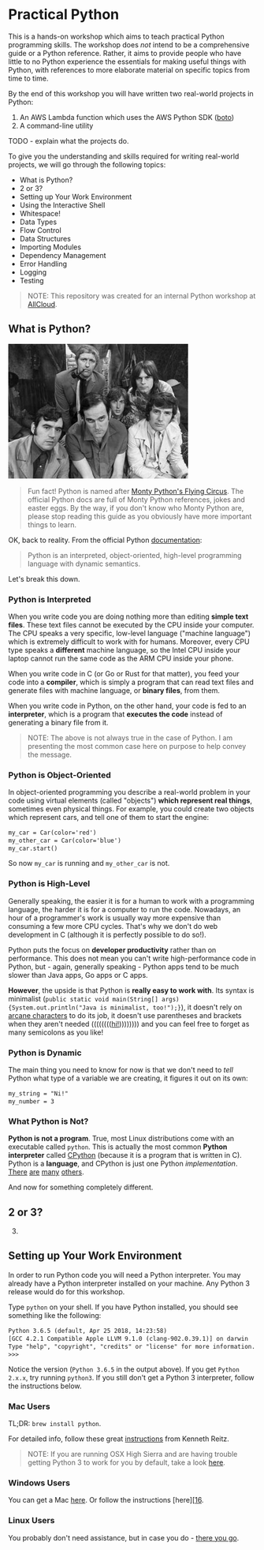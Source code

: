 # Practical Python

This is a hands-on workshop which aims to teach practical Python programming skills. The workshop
does *not* intend to be a comprehensive guide or a Python reference. Rather, it aims to provide
people who have little to no Python experience the essentials for making useful things with Python,
with references to more elaborate material on specific topics from time to time.

By the end of this workshop you will have written two real-world projects in Python:

1. An AWS Lambda function which uses the AWS Python SDK ([boto][1])
1. A command-line utility

TODO - explain what the projects do.

To give you the understanding and skills required for writing real-world projects, we will go
through the following topics:

- What is Python?
- 2 or 3?
- Setting up Your Work Environment
- Using the Interactive Shell
- Whitespace!
- Data Types
- Flow Control
- Data Structures
- Importing Modules
- Dependency Management
- Error Handling
- Logging
- Testing

>NOTE: This repository was created for an internal Python workshop at [AllCloud][2].

## What is Python?

![monty python](images/monty_python.jpg)

>Fun fact! Python is named after [Monty Python's Flying Circus][4]. The official Python docs are
>full of Monty Python references, jokes and easter eggs. By the way, if you don't know who Monty
>Python are, please stop reading this guide as you obviously have more important things to learn.

OK, back to reality. From the official Python [documentation][3]:

>Python is an interpreted, object-oriented, high-level programming language with dynamic semantics.

Let's break this down.

### Python is Interpreted

When you write code you are doing nothing more than editing **simple text files**. These text files
cannot be executed by the CPU inside your computer. The CPU speaks a very specific, low-level
language ("machine language") which is extremely difficult to work with for humans. Moreover, every
CPU type speaks a **different** machine language, so the Intel CPU inside your laptop cannot run
the same code as the ARM CPU inside your phone.

When you write code in C (or Go or Rust for that matter), you feed your code into a **compiler**,
which is simply a program that can read text files and generate files with machine language, or
**binary files**, from them.

When you write code in Python, on the other hand, your code is fed to an **interpreter**, which is
a program that **executes the code** instead of generating a binary file from it.

>NOTE: The above is not always true in the case of Python. I am presenting the most common case
>here on purpose to help convey the message.

### Python is Object-Oriented

In object-oriented programming you describe a real-world problem in your code using virtual
elements (called "objects") **which represent real things**, sometimes even physical things. For
example, you could create two objects which represent cars, and tell one of them to start the
engine:

    my_car = Car(color='red')
    my_other_car = Car(color='blue')
    my_car.start()

So now `my_car` is running and `my_other_car` is not.

### Python is High-Level

Generally speaking, the easier it is for a human to work with a programming language, the harder it
is for a computer to run the code. Nowadays, an hour of a programmer's work is usually way more
expensive than consuming a few more CPU cycles. That's why we don't do web development in C
(although it is perfectly possible to do so!).

Python puts the focus on **developer productivity** rather than on performance. This does not mean
you can't write high-performance code in Python, but -  again, generally speaking - Python apps
tend to be much slower than Java apps, Go apps or C apps.

**However**, the upside is that Python is **really easy to work with**. Its syntax is minimalist
(`public static void main(String[] args) {System.out.println("Java is minimalist, too!");}`), it
doesn't rely on [arcane characters][5] to do its job, it doesn't use parentheses and brackets when
they aren't needed (((((((([hi!][6])))))))) and you can feel free to forget as many semicolons as
you like!

### Python is Dynamic

The main thing you need to know for now is that we don't need to *tell* Python what type of a
variable we are creating, it figures it out on its own:

    my_string = "Ni!"
    my_number = 3

### What Python is Not?

**Python is not a program**. True, most Linux distributions come with an executable called
`python`. This is actually the most common **Python interpreter** called [CPython][7] (because it
is a program that is written in C). Python is a **language**, and CPython is just one Python
*implementation*. [There][8] [are][9] [many][10] [others][11].

And now for something completely different.

## 2 or 3?

3.

## Setting up Your Work Environment

In order to run Python code you will need a Python interpreter. You may already have a Python
interpreter installed on your machine. Any Python 3 release would do for this workshop.

Type `python` on your shell. If you have Python installed, you should see something like the
following:

    Python 3.6.5 (default, Apr 25 2018, 14:23:58)
    [GCC 4.2.1 Compatible Apple LLVM 9.1.0 (clang-902.0.39.1)] on darwin
    Type "help", "copyright", "credits" or "license" for more information.
    >>>

Notice the version (`Python 3.6.5` in the output above). If you get `Python 2.x.x`, try running
`python3`. If you still don't get a Python 3 interpreter, follow the instructions below.

### Mac Users

TL;DR: `brew install python`.

For detailed info, follow these great [instructions][12] from Kenneth Reitz.

>NOTE: If you are running OSX High Sierra and are having trouble getting Python 3 to work for you
>by default, take a look [here][15].

### Windows Users

You can get a Mac [here][13]. Or follow the instructions [here][[16].

### Linux Users

You probably don't need assistance, but in case you do - [there you go][14].

[1]: https://github.com/boto/boto3
[2]: https://www.allcloud.io
[3]: https://www.python.org/doc/essays/blurb/
[4]: https://en.wikipedia.org/wiki/Monty_Python%27s_Flying_Circus
[5]: https://www.foo.be/docs/tpj/issues/vol4_3/tpj0403-0017.html
[6]: https://en.wikipedia.org/wiki/Scheme_(programming_language)
[7]: https://en.wikipedia.org/wiki/CPython
[8]: https://pypy.org/
[9]: http://www.jython.org/
[10]: http://pypyjs.org/
[11]: https://common-lisp.net/project/clpython/
[12]: http://docs.python-guide.org/en/latest/starting/install3/osx/
[13]: https://apple.com
[14]: http://docs.python-guide.org/en/latest/starting/install3/linux/
[15]: https://github.com/kennethreitz/python-guide/issues/895
[16]: http://docs.python-guide.org/en/latest/starting/install3/win/